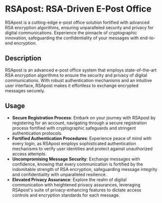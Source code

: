 # RSApost: RSA-Driven E-Post Office

RSApost is a cutting-edge e-post office solution fortified with advanced RSA encryption algorithms, ensuring unparalleled security and privacy for digital communications. Experience the pinnacle of cryptographic innovation, safeguarding the confidentiality of your messages with end-to-end encryption.

## Description

RSApost is an advanced e-post office system that employs state-of-the-art RSA encryption algorithms to ensure the security and privacy of digital communications. With robust authentication mechanisms and an intuitive user interface, RSApost makes it effortless to exchange encrypted messages securely.


## Usage

- **Secure Registration Process**: Embark on your journey with RSApost by registering for an account, navigating through a secure registration process fortified with cryptographic safeguards and stringent authentication protocols.
- **Fortified Authentication Procedures**: Experience peace of mind with every login, as RSApost employs sophisticated authentication mechanisms to verify user identities and protect against unauthorized access attempts.
- **Uncompromising Message Security**: Exchange messages with confidence, knowing that every communication is fortified by the indomitable strength of RSA encryption, safeguarding message integrity and confidentiality with unparalleled resilience.
- **Elevated Privacy Assurance**: Explore the realm of digital communication with heightened privacy assurances, leveraging RSApost's suite of privacy-enhancing features to dictate access controls and encryption standards for each message.


